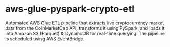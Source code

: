# aws-glue-pyspark-crypto-etl
Automated AWS Glue ETL pipeline that extracts live cryptocurrency market data from the CoinMarketCap API, transforms it using PySpark, and loads it into Amazon S3 (Parquet) &amp; DynamoDB for real-time querying. The pipeline is scheduled using AWS EventBridge.
